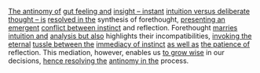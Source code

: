 
[The antinomy of](1/1/2/1/_Negation-of-Negation) [gut feeling and](2/1/3/3/1/.Gut%20Feeling) [insight – instant](3/1/3/3/1/2/1/3/3/.Insight) [intuition versus deliberate](2/1/3/3/.Intuition) [thought – is](2/1/3/2/1/.Thought) [resolved in the](1/1/3/2/2/1/2/1/.Solution) synthesis of forethought, [presenting an emergent](1/2/2/2/1/3/1/3/.Emergent) [conflict between instinct](2/1/3/3/_Instinct-Reflection) and reflection. Forethought [marries intuition and](2/1/3/3/.Intuition) [analysis but also](2/3/1/2/1/3/.Analysis) highlights their incompatibilities, [invoking the eternal](1/2/2/3/_Instant-Eternity) [tussle between the](3/3/2/2/1/3/1/.Conflict) [immediacy of instinct](2/1/3/3/_Instinct-Reflection) [as well as](1/1/3/1/1/3/3/3/2/3/.Well-Ordering) [the patience of](2/2/1/2/3/3/.Lasting) reflection. This mediation, however, enables us [to grow wise](2/2/3/3/3/3/.Wisdom) in our decisions, [hence resolving the](1/1/3/2/2/1/2/1/.Solution) [antinomy in the](1/1/2/1/_Negation-of-Negation) process.

